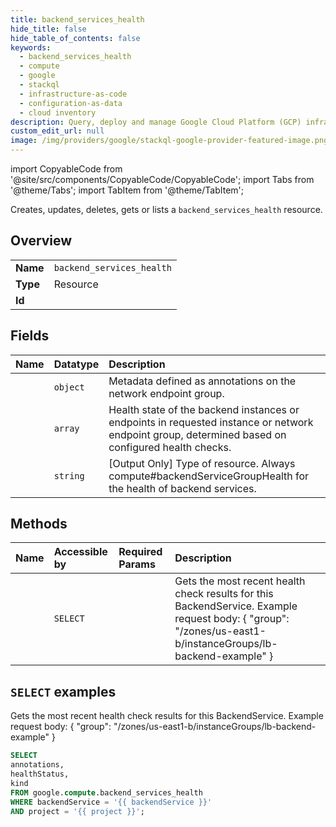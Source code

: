 ```yaml
---
title: backend_services_health
hide_title: false
hide_table_of_contents: false
keywords:
  - backend_services_health
  - compute
  - google
  - stackql
  - infrastructure-as-code
  - configuration-as-data
  - cloud inventory
description: Query, deploy and manage Google Cloud Platform (GCP) infrastructure and resources using SQL
custom_edit_url: null
image: /img/providers/google/stackql-google-provider-featured-image.png
---
```


import CopyableCode from '@site/src/components/CopyableCode/CopyableCode';
import Tabs from '@theme/Tabs';
import TabItem from '@theme/TabItem';

Creates, updates, deletes, gets or lists a <code>backend_services_health</code> resource.

## Overview
<table><tbody>
<tr><td><b>Name</b></td><td><code>backend_services_health</code></td></tr>
<tr><td><b>Type</b></td><td>Resource</td></tr>
<tr><td><b>Id</b></td><td><CopyableCode code="google.compute.backend_services_health" /></td></tr>
</tbody></table>

## Fields
| Name | Datatype | Description |
|:-----|:---------|:------------|
| <CopyableCode code="annotations" /> | `object` | Metadata defined as annotations on the network endpoint group. |
| <CopyableCode code="healthStatus" /> | `array` | Health state of the backend instances or endpoints in requested instance or network endpoint group, determined based on configured health checks. |
| <CopyableCode code="kind" /> | `string` | [Output Only] Type of resource. Always compute#backendServiceGroupHealth for the health of backend services. |

## Methods
| Name | Accessible by | Required Params | Description |
|:-----|:--------------|:----------------|:------------|
| <CopyableCode code="get_health" /> | `SELECT` | <CopyableCode code="backendService, project" /> | Gets the most recent health check results for this BackendService. Example request body: { "group": "/zones/us-east1-b/instanceGroups/lb-backend-example" } |

## `SELECT` examples

Gets the most recent health check results for this BackendService. Example request body: { "group": "/zones/us-east1-b/instanceGroups/lb-backend-example" }

```sql
SELECT
annotations,
healthStatus,
kind
FROM google.compute.backend_services_health
WHERE backendService = '{{ backendService }}'
AND project = '{{ project }}';
```

